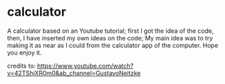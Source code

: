 # calculator
A calculator based on an Youtube tutorial;
first I got the idea of the code, then, I have inserted my own ideas on the code;
My main idea was to try making it as near as I could from the calculator app of the computer.
Hope you enjoy it.

credits to: https://www.youtube.com/watch?v=42TShjXR0m0&ab_channel=GustavoNeitzke
